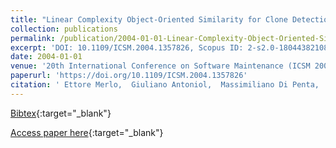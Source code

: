 ```yaml
---
title: "Linear Complexity Object-Oriented Similarity for Clone Detection and Software Evolution Analyses"
collection: publications
permalink: /publication/2004-01-01-Linear-Complexity-Object-Oriented-Similarity-for-Clone-Detection-and-Software-Evolution-Analyses
excerpt: 'DOI: 10.1109/ICSM.2004.1357826, Scopus ID: 2-s2.0-18044382108, Cited by: 21'
date: 2004-01-01
venue: '20th International Conference on Software Maintenance (ICSM 2004), 11-17 September 2004, Chicago, IL, USA'
paperurl: 'https://doi.org/10.1109/ICSM.2004.1357826'
citation: ' Ettore Merlo,  Giuliano Antoniol,  Massimiliano Di Penta,  Vincenzo Rollo, &quot;Linear Complexity Object-Oriented Similarity for Clone Detection and Software Evolution Analyses.&quot; 20th International Conference on Software Maintenance (ICSM 2004), 11-17 September 2004, Chicago, IL, USA, 2004.'
---
```

[Bibtex](https://dblp.org/rec/bib/conf/icsm/MerloAPR04){:target="_blank"}

[Access paper here](https://doi.org/10.1109/ICSM.2004.1357826){:target="_blank"}
